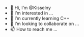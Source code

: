 - 👋 Hi, I’m @Kisselny
- 👀 I’m interested in ...
- 🌱 I’m currently learning C++
- 💞️ I’m looking to collaborate on ...
- 📫 How to reach me ...

<!---
Kisselny/Kisselny is a ✨ special ✨ repository because its `README.md` (this file) appears on your GitHub profile.
You can click the Preview link to take a look at your changes.
--->
